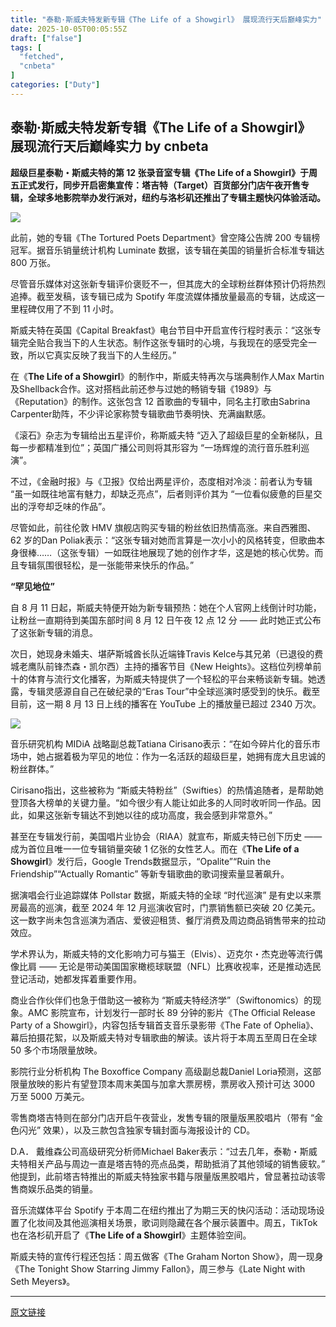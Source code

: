 ```yaml
---
title: "泰勒·斯威夫特发新专辑《The Life of a Showgirl》 展现流行天后巅峰实力"
date: 2025-10-05T00:05:55Z
draft: ["false"]
tags: [
  "fetched",
  "cnbeta"
]
categories: ["Duty"]
---
```

泰勒·斯威夫特发新专辑《The Life of a Showgirl》 展现流行天后巅峰实力 by cnbeta
------
<div style="margin-top:10px" class="content" id="artibody"><p><strong>超级巨星泰勒・斯威夫特的第 12 张录音室专辑《</strong><strong>The Life of a Showgirl</strong><strong>》于周五正式发行，同步开启密集宣传：塔吉特（Target）百货部分门店午夜开售专辑，全球多地影院举办发行派对，纽约与洛杉矶还推出了专辑主题快闪体验活动。</strong></p><div class="article-global"></div><p><img src="https://n.sinaimg.cn/finance/transform/68/w550h318/20251005/e20e-02cff122b2ed46107efcfef1637a2175.png"><br></p><p>此前，她的专辑《The Tortured Poets Department》曾空降公告牌 200 专辑榜冠军。据音乐销量统计机构 Luminate 数据，该专辑在美国的销量折合标准专辑达 800 万张。</p><p>尽管音乐媒体对这张新专辑评价褒贬不一，但其庞大的全球粉丝群体预计仍将热烈追捧。截至发稿，该专辑已成为 Spotify 年度流媒体播放量最高的专辑，达成这一里程碑仅用了不到 11 小时。</p><p>斯威夫特在英国《Capital Breakfast》电台节目中开启宣传行程时表示：“这张专辑完全贴合我当下的人生状态。制作这张专辑时的心境，与我现在的感受完全一致，所以它真实反映了我当下的人生经历。”</p><p>在《<strong>The Life of a Showgirl</strong>》的制作中，斯威夫特再次与瑞典制作人Max Martin及Shellback合作。这对搭档此前还参与过她的畅销专辑《1989》与《Reputation》的制作。这张包含 12 首歌曲的专辑中，同名主打歌由Sabrina Carpenter助阵，不少评论家称赞专辑歌曲节奏明快、充满幽默感。</p><p>《滚石》杂志为专辑给出五星评价，称斯威夫特 “迈入了超级巨星的全新梯队，且每一步都精准到位”；英国广播公司则将其形容为 “一场辉煌的流行音乐胜利巡演”。</p><p>不过，《金融时报》与《卫报》仅给出两星评价，态度相对冷淡：前者认为专辑 “虽一如既往地富有魅力，却缺乏亮点”，后者则评价其为 “一位看似疲惫的巨星交出的浮夸却乏味的作品”。</p><p>尽管如此，前往伦敦 HMV 旗舰店购买专辑的粉丝依旧热情高涨。来自西雅图、62 岁的Dan Poliak表示：“这张专辑对她而言算是一次小小的风格转变，但歌曲本身很棒……（这张专辑）一如既往地展现了她的创作才华，这是她的核心优势。而且专辑氛围很轻松，是一张能带来快乐的作品。”</p><p><strong>“罕见地位”</strong></p><p>自 8 月 11 日起，斯威夫特便开始为新专辑预热：她在个人官网上线倒计时功能，让粉丝一直期待到美国东部时间 8 月 12 日午夜 12 点 12 分 —— 此时她正式公布了这张新专辑的消息。</p><p>次日，她现身未婚夫、堪萨斯城酋长队近端锋Travis Kelce与其兄弟（已退役的费城老鹰队前锋杰森・凯尔西）主持的播客节目《New Heights》。这档位列榜单前十的体育与流行文化播客，为斯威夫特提供了一个轻松的平台来畅谈新专辑。她透露，专辑灵感源自自己在破纪录的“Eras Tour”中全球巡演时感受到的快乐。截至目前，这一期 8 月 13 日上线的播客在 YouTube 上的播放量已超过 2340 万次。</p><p><img src="https://n.sinaimg.cn/finance/transform/116/w550h366/20251005/3ee1-ecdf34953b2f1e55a1578eaf367a6800.png"><br></p><p>音乐研究机构 MIDiA 战略副总裁Tatiana Cirisano表示：“在如今碎片化的音乐市场中，她占据着极为罕见的地位：作为一名活跃的超级巨星，她拥有庞大且忠诚的粉丝群体。”</p><p>Cirisano指出，这些被称为 “斯威夫特粉丝”（Swifties）的热情追随者，是帮助她登顶各大榜单的关键力量。“如今很少有人能让如此多的人同时收听同一作品。因此，如果这张新专辑达不到她以往的成功高度，我会感到非常意外。”</p><p>甚至在专辑发行前，美国唱片业协会（RIAA）就宣布，斯威夫特已创下历史 —— 成为首位且唯一一位专辑销量突破 1 亿张的女性艺人。而在《<strong>The Life of a Showgirl</strong>》发行后，Google Trends数据显示，“Opalite”“Ruin the Friendship”“Actually Romantic” 等新专辑歌曲的歌词搜索量显著飙升。</p><p>据演唱会行业追踪媒体 Pollstar 数据，斯威夫特的全球 “时代巡演” 是有史以来票房最高的巡演，截至 2024 年 12 月巡演收官时，门票销售额已突破 20 亿美元。这一数字尚未包含巡演为酒店、爱彼迎租赁、餐厅消费及周边商品销售带来的拉动效应。</p><p>学术界认为，斯威夫特的文化影响力可与猫王（Elvis）、迈克尔・杰克逊等流行偶像比肩 —— 无论是带动美国国家橄榄球联盟（NFL）比赛收视率，还是推动选民登记活动，她都发挥着重要作用。</p><p>商业合作伙伴们也急于借助这一被称为 “斯威夫特经济学”（Swiftonomics）的现象。AMC 影院宣布，计划发行一部时长 89 分钟的影片《The Official Release Party of a Showgirl》，内容包括专辑首支音乐录影带《The Fate of Ophelia》、幕后拍摄花絮，以及斯威夫特对专辑歌曲的解读。该片将于本周五至周日在全球 50 多个市场限量放映。</p><p>影院行业分析机构 The Boxoffice Company 高级副总裁Daniel Loria预测，这部限量放映的影片有望登顶本周末美国与加拿大票房榜，票房收入预计可达 3000 万至 5000 万美元。</p><p>零售商塔吉特则在部分门店开启午夜营业，发售专辑的限量版黑胶唱片（带有 “金色闪光” 效果），以及三款包含独家专辑封面与海报设计的 CD。</p><p>D.A． 戴维森公司高级研究分析师Michael Baker表示：“过去几年，泰勒・斯威夫特相关产品与周边一直是塔吉特的亮点品类，帮助抵消了其他领域的销售疲软。” 他提到，此前塔吉特推出的斯威夫特独家书籍与限量版黑胶唱片，曾显著拉动该零售商娱乐品类的销量。</p><p>音乐流媒体平台 Spotify 于本周二在纽约推出了为期三天的快闪活动：活动现场设置了化妆间及其他巡演相关场景，歌词则隐藏在各个展示装置中。周五，TikTok 也在洛杉矶开启了《<strong>The Life of a Showgirl</strong>》主题体验空间。</p><p>斯威夫特的宣传行程还包括：周五做客《The Graham Norton Show》，周一现身《The Tonight Show Starring Jimmy Fallon》，周三参与《Late Night with Seth Meyers》。</p></div>  
<hr>
<a href="https://m.cnbeta.com.tw/wap/view/1528912.htm",target="_blank" rel="noopener noreferrer">原文链接</a>
